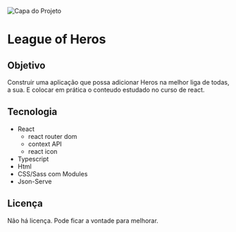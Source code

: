 ![Capa do Projeto]('./public/capa.jpeg')

# League of Heros

## Objetivo

Construir uma aplicação que possa adicionar Heros na melhor liga de todas, a sua. E colocar em prática o conteudo estudado no curso de react.

## Tecnologia

- React
  - react router dom
  - context API
  - react icon
- Typescript
- Html
- CSS/Sass com Modules
- Json-Serve

## Licença

Não há licença. Pode ficar a vontade para melhorar.
